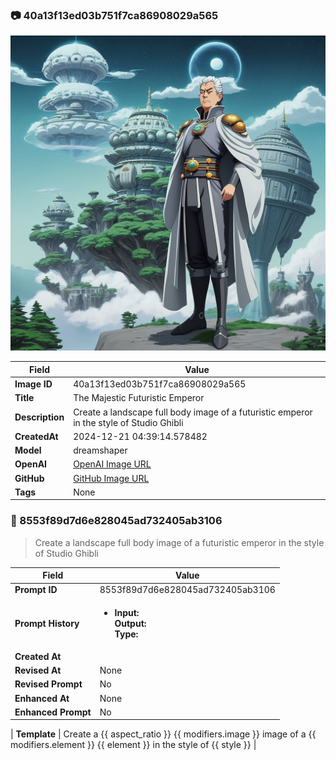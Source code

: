 

### 📷 40a13f13ed03b751f7ca86908029a565 


![data.id](./40a13f13ed03b751f7ca86908029a565.jpg)


| Field          | Value                                                                                                                     |
|----------------|---------------------------------------------------------------------------------------------------------------------------|
| **Image ID**             | 40a13f13ed03b751f7ca86908029a565                                                                                                             |
| **Title**           | The Majestic Futuristic Emperor                                                                                                       |
| **Description**           | Create a landscape full body image of a futuristic emperor in the style of Studio Ghibli                                                                                                       |
| **CreatedAt**        | 2024-12-21 04:39:14.578482                                                                                                        |
| **Model**        | dreamshaper                                                                                                        |
| **OpenAI**         | [OpenAI Image URL](http://192.168.1.85:8081/generated-images/b643694432808.png)                                                                                |
| **GitHub**         | [GitHub Image URL](https://raw.githubusercontent.com/Caneta-Silva/GODZ/refs/heads/main/images/40a13f13ed03b751f7ca86908029a565/40a13f13ed03b751f7ca86908029a565.jpg)                                                                                |
| **Tags**       | None                                                                                                                   |

### 📜 8553f89d7d6e828045ad732405ab3106

> Create a landscape full body image of a futuristic emperor in the style of Studio Ghibli

| Field          | Value                                                                                                                                                                      |
|----------------|----------------------------------------------------------------------------------------------------------------------------------------------------------------------------|
| **Prompt ID**  | 8553f89d7d6e828045ad732405ab3106                                                                                                                                                            |
| **Prompt History** | <ul><li>**Input:**  <br> **Output:**  <br> **Type:** </li></ul> |
| **Created At** |                                                                                                                                                    |
| **Revised At** | None                                                                                                                                                   |
| **Revised Prompt** | No                                                                                                                                                                      |
| **Enhanced At** | None                                                                                                                                                  |
| **Enhanced Prompt** | No                                                                                                                                                                    |

| **Template**   | Create a {{ aspect_ratio }} {{ modifiers.image }} image of a {{ modifiers.element }} {{ element }} in the style of {{ style }}                                                                                                                                           |


